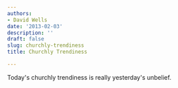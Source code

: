 ```yaml
---
authors:
- David Wells
date: '2013-02-03'
description: ''
draft: false
slug: churchly-trendiness
title: Churchly Trendiness

---
```

Today's churchly trendiness is really yesterday's unbelief.



